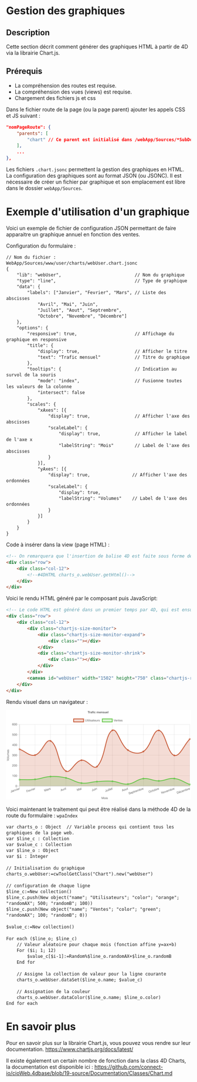 # Gestion des graphiques

## Description
Cette section décrit comment générer des graphiques HTML à partir de 4D via la librairie Chart.js.

## Prérequis
* La compréhension des routes est requise.
* La compréhension des vues (views) est requise.
* Chargement des fichiers js et css

Dans le fichier route de la page (ou la page parent) ajouter les appels CSS et JS suivant :
```json
"nomPageRoute": {
    "parents": [
        "chart" // Ce parent est initialisé dans /webApp/Sources/*SubDomain*/_cioWeb/route.jsonc
    ],
    ...
},
```

Les fichiers ```.chart.jsonc``` permettent la gestion des graphiques en HTML.
La configuration des graphiques sont au format JSON (ou JSONC). Il est nécessaire de créer un fichier par graphique et son emplacement est libre dans le dossier ```webApp/Sources```.

# Exemple d'utilisation d'un graphique
Voici un exemple de fichier de configuration JSON permettant de faire apparaitre un graphique annuel en fonction des ventes.

Configuration du formulaire :
```jsonc
// Nom du fichier :  WebApp/Sources/www/user/charts/webUser.chart.jsonc
{    
    "lib": "webUser",                            // Nom du graphique
    "type": "line",                              // Type de graphique
    "data": {
        "labels": ["Janvier", "Fevrier", "Mars", // Liste des abscisses
            "Avril", "Mai", "Juin", 
            "Juillet", "Aout", "Septrembre",
            "Octobre", "Novembre", "Décembre"]
    },
    "options": {
        "responsive": true,                      // Affichage du graphique en responsive
        "title": {
            "display": true,                     // Afficher le titre
            "text": "Trafic mensuel"             // Titre du graphique
        },
        "tooltips": {                            // Indication au survol de la souris
            "mode": "index",                     // Fusionne toutes les valeurs de la colonne
            "intersect": false
        },
        "scales": {
            "xAxes": [{
                "display": true,                 // Afficher l'axe des abscisses
                "scaleLabel": {
                    "display": true,             // Afficher le label de l'axe x
                    "labelString": "Mois"        // Label de l'axe des abscisses
                }
            }],
            "yAxes": [{
                "display": true,                // Afficher l'axe des ordonnées
                "scaleLabel": {
                    "display": true,
                    "labelString": "Volumes"    // Label de l'axe des ordonnées
                }
            }]
        }
    }
}
```

Code à insérer dans la view (page HTML) :
```html
<!-- On remarquera que l'insertion de balise 4D est faite sous forme de commentaire HTML.-->
<div class="row">
    <div class="col-12">
        <!--#4DHTML charts_o.webUser.getHtml()-->
    </div>
</div>
```

Voici le rendu HTML généré par le composant puis JavaScript:
```html
<!-- Le code HTML est généré dans un premier temps par 4D, qui est ensuite repris par le code JavaScript. -->
<div class="row">
    <div class="col-12">
        <div class="chartjs-size-monitor">
            <div class="chartjs-size-monitor-expand">
                <div class=""></div>
            </div>
            <div class="chartjs-size-monitor-shrink">
                <div class=""></div>
            </div>
        </div>
        <canvas id="webUser" width="1502" height="750" class="chartjs-render-monitor" style="display: block; height: 375px; width: 751px;"></canvas> 
    </div> 
</div>
```

Rendu visuel dans un navigateur :

![Demo graphique 1](images/chartDemo1.png "Démo graphique 1")

Voici maintenant le traitement qui peut être réalisé dans la méthode 4D de la route du formulaire : ```wpaIndex```

```4d
var charts_o : Object  // Variable process qui contient tous les graphiques de la page web.
var $line_c : Collection
var $value_c : Collection
var $line_o : Object
var $i : Integer

// Initialisation du graphique
charts_o.webUser:=cwToolGetClass("Chart").new("webUser")

// configuration de chaque ligne
$line_c:=New collection()
$line_c.push(New object("name"; "Utilisateurs"; "color"; "orange"; "randomAX"; 500; "randomB"; 100))
$line_c.push(New object("name"; "Ventes"; "color"; "green"; "randomAX"; 100; "randomB"; 0))

$value_c:=New collection()

For each ($line_o; $line_c)
	// Valeur aléatoire pour chaque mois (fonction affine y=ax+b)
	For ($i; 1; 12)
		$value_c[$i-1]:=Random%$line_o.randomAX+$line_o.randomB
	End for 
	
	// Assigne la collection de valeur pour la ligne courante
	charts_o.webUser.dataSet($line_o.name; $value_c)
	
	// Assignation de la couleur
	charts_o.webUser.dataColor($line_o.name; $line_o.color)
End for each 
```

# En savoir plus

Pour en savoir plus sur la librairie Chart.js, vous pouvez vous rendre sur leur documentation.
https://www.chartjs.org/docs/latest/

Il existe également un certain nombre de fonction dans la class 4D Charts, la documentation est disponible ici :
https://github.com/connect-io/cioWeb.4dbase/blob/19-source/Documentation/Classes/Chart.md
